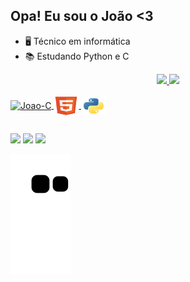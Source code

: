 ## Opa! Eu sou o João <3

- 🖥️ Técnico em informática 
- 📚 Estudando Python e C

<div align="center">
  <a href="https://linktr.ee/joao.araujoo_">
  <img height="90em" src="https://github-readme-stats.vercel.app/api?username=joao-araujoo&show_icons=true&theme=dark&include_all_commits=true&count_private=true"/>
  <img height="90em" src="https://github-readme-stats.vercel.app/api/top-langs/?username=joao-araujoo&layout=compact&langs_count=7&theme=dark"/>
</div>

<div style="display: inline_block"><br>
  <img align="center" alt="Joao-C" height="30" width="40" src="https://cdn.jsdelivr.net/gh/devicons/devicon/icons/c/c-original.svg" />
  <img align="center" alt="Joao-HTML" height="30" width="40" src="https://raw.githubusercontent.com/devicons/devicon/master/icons/html5/html5-original.svg">
  <img align="center" alt="Joao-Python" height="30" width="40" src="https://raw.githubusercontent.com/devicons/devicon/master/icons/python/python-original.svg">
</div>

##

<div>
  <a href="https://instagram.com/joao.araujoo_" target="_blank"><img src="https://img.shields.io/badge/-Instagram-%23E4405F?style=for-the-badge&logo=instagram&logoColor=white" target="_blank"></a>
  <a href="https://www.linkedin.com/in/joao-araujoo" target="_blank"><img src="https://img.shields.io/badge/-LinkedIn-%230077B5?style=for-the-badge&logo=linkedin&logoColor=white" target="_blank"></a> 
  <a href = "mailto:joao.araujoo2007@gmail.com"><img src="https://img.shields.io/badge/-Gmail-%23333?style=for-the-badge&logo=gmail&logoColor=white" target="_blank"></a>
  
  ![Snake animation](https://github.com/rafaballerini/rafaballerini/blob/output/github-contribution-grid-snake.svg)
  
</div>
